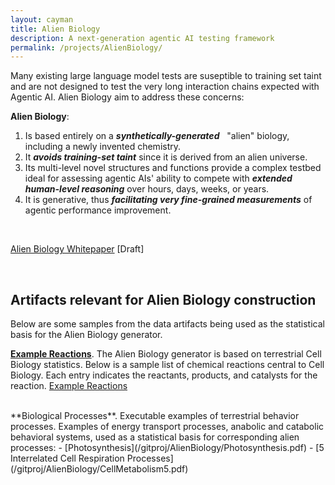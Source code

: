 ```yaml
---
layout: cayman
title: Alien Biology
description: A next-generation agentic AI testing framework
permalink: /projects/AlienBiology/
---
```

Many existing large language model tests are suseptible to training set taint and are not designed to test the very long interaction chains expected with Agentic AI.  Alien Biology aim to address these concerns:


**Alien Biology**:
1. Is based entirely on a ***synthetically-generated*** &nbsp; "alien" biology, including a newly invented chemistry.
2. It ***avoids training-set taint*** since it is derived from an alien universe.
3. Its multi-level novel structures and functions provide a complex testbed ideal for assessing agentic AIs' ability to compete with ***extended human-level reasoning*** over hours, days, weeks, or years.
4. It is generative, thus ***facilitating very fine-grained measurements*** of agentic performance improvement.

 <br> 

[Alien Biology Whitepaper](/gitproj/AlienBiology/AlienBiologyWhitepaper.pdf) [Draft]

<br>

## Artifacts relevant for Alien Biology construction
Below are some samples from the data artifacts being used as the statistical basis for the Alien Biology generator.

**[Example Reactions](/gitproj/AlienBiology/CellReactions.pdf)**. The Alien Biology generator is based on terrestrial Cell Biology statistics.  Below is a sample list of chemical reactions central to Cell Biology.  Each entry indicates the reactants, products, and catalysts for the reaction.    [Example Reactions](/gitproj/AlienBiology/CellReactions.pdf) 

<br>
**Biological Processes**.  Executable examples of terrestrial behavior processes.  Examples of energy transport processes, anabolic and catabolic behavioral systems, used as a statistical basis for corresponding alien processes:
- [Photosynthesis](/gitproj/AlienBiology/Photosynthesis.pdf) 
- [5 Interrelated Cell Respiration Processes](/gitproj/AlienBiology/CellMetabolism5.pdf)

<!--

.[[AlienBiology]].
  , [[CellReactions]], 

-->